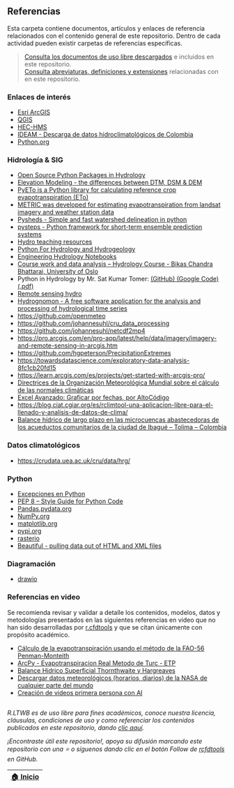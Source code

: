 ## Referencias

Esta carpeta contiene documentos, artículos y enlaces de referencia relacionados con el contenido general de este repositorio. Dentro de cada actividad pueden existir carpetas de referencias específicas.

> [Consulta los documentos de uso libre descargados](.refs) e incluidos en este repositorio.<br>
> [Consulta abreviaturas, definiciones y extensiones](Definitios.md) relacionadas con en este repositorio.


### Enlaces de interés

* [Esri ArcGIS](https://www.arcgis.com/)
* [QGIS](https://qgis.org/)
* [HEC-HMS](https://www.hec.usace.army.mil/software/hec-hms/)
* [IDEAM - Descarga de datos hidroclimatológicos de Colombia](http://dhime.ideam.gov.co/atencionciudadano/)
* [Python.org](https://www.python.org/)


### Hidrología & SIG

* [Open Source Python Packages in Hydrology](https://github.com/raoulcollenteur/Python-Hydrology-Tools)
* [Elevation Modeling - the differences between DTM, DSM & DEM](https://support.plexearth.com/hc/en-us/articles/4642425453201-Elevation-Modeling-the-differences-between-DTM-DSM-DEM#:~:text=The%20main%20difference%20between%20the,features%20on%20the%20earth's%20surface.) 
* [PyETo is a Python library for calculating reference crop evapotranspiration (ETo)](https://github.com/woodcrafty/PyETo)
* [METRIC was developed for estimating evapotranspiration from landsat imagery and weather station data](https://github.com/NASA-DEVELOP/METRIC)
* [Pysheds - Simple and fast watershed delineation in python](https://github.com/mdbartos/pysheds)
* [pysteps - Python framework for short-term ensemble prediction systems](https://github.com/pySTEPS/pysteps)
* [Hydro teaching resources](https://github.com/LaurelOak/hydro-teaching-resources)
* [Python For Hydrology and Hydrogeology](https://github.com/AustralianWaterSchool/PythonForHydrologyAndHydrogeology)
* [Engineering Hydrology Notebooks](https://github.com/dankovacek/Engineering_Hydrology_Notebooks)
* [Course work and data analysis – Hydrology Course - Bikas Chandra Bhattarai, University of Oslo](https://github.com/bikasbhattarai/Course-work-and-data-analysis)
* Python in Hydrology by Mr. Sat Kumar Tomer: [(GitHub) ](https://github.com/livingworld/Python-in-Hydrology)[(Google Code) ](https://code.google.com/archive/p/python-in-hydrology/downloads)[(.pdf)](https://github.com/rcfdtools/R.LTWB/blob/main/.refs/book_0.1.0.pdf)
* [Remote sensing hydro](https://github.com/rg-smith/remote-sensing-hydro)
* [Hydrognomon - A free software application for the analysis and processing of hydrological time series](https://github.com/openmeteo/hydrognomon/releases)
* https://github.com/openmeteo
* https://github.com/johannesuhl/cru_data_processing
* https://github.com/johannesuhl/netcdf2mp4
* https://pro.arcgis.com/en/pro-app/latest/help/data/imagery/imagery-and-remote-sensing-in-arcgis.htm
* https://github.com/hgpeterson/PrecipitationExtremes
* https://towardsdatascience.com/exploratory-data-analysis-8fc1cb20fd15
* https://learn.arcgis.com/es/projects/get-started-with-arcgis-pro/
* [Directrices de la Organización Meteorológica Mundial sobre el cálculo de las normales climáticas](https://library.wmo.int/doc_num.php?explnum_id=4167)
* [Excel Avanzado: Graficar por fechas, por AltoCódigo](https://www.youtube.com/watch?v=dQ19rKbA05o)
* https://blog.ciat.cgiar.org/es/rclimtool-una-aplicacion-libre-para-el-llenado-y-analisis-de-datos-de-clima/
* [Balance hídrico de largo plazo en las microcuencas abastecedoras de los acueductos comunitarios de la ciudad de Ibagué – Tolima – Colombia](https://repository.udistrital.edu.co/bitstream/handle/11349/15456/SanchezDiazJuanDavid2018.pdf?sequence=1&isAllowed=y)


### Datos climatológicos

* https://crudata.uea.ac.uk/cru/data/hrg/


### Python

* [Excepciones en Python](https://docs.python.org/3/library/exceptions.html)
* [PEP 8 – Style Guide for Python Code](https://peps.python.org/pep-0008/#naming-conventions)
* [Pandas.pydata.org](https://pandas.pydata.org/)
* [NumPy.org](https://pandas.pydata.org/)
* [matplotlib.org](https://matplotlib.org/)
* [pypi.org](https://pypi.org/)
* [rasterio](https://pypi.org/project/rasterio/)
* [Beautiful - pulling data out of HTML and XML files](https://www.crummy.com/software/BeautifulSoup/bs4/doc/)
 

### Diagramación

* [drawio](https://app.diagrams.net/)


### Referencias en video

Se recomienda revisar y validar a detalle los contenidos, modelos, datos y metodologías presentados en las siguientes referencias en video que no han sido desarrolladas por [r.cfdtools](https://github.com/rcfdtools) y que se citan únicamente con propósito académico.

* [Cálculo de la evapotranspiración usando el método de la FAO-56 Penman-Monteith](https://www.youtube.com/watch?v=p4AqIbWmI6o)
* [ArcPy - Evapotranspiracion Real Metodo de Turc - ETP](https://www.youtube.com/watch?v=Q5amoxRNZj0)
* [Balance Hidrico Superficial Thornthwaite y Hargreaves](https://www.youtube.com/watch?v=a9DwqZESK68)
* [Descargar datos meteorológicos (horarios, diarios) de la NASA de cualquier parte del mundo](https://youtu.be/aw-jtT9tmpE)
* [Creación de videos primera persona con AI](https://studio.d-id.com/)


##

_R.LTWB es de uso libre para fines académicos, conoce nuestra licencia, cláusulas, condiciones de uso y como referenciar los contenidos publicados en este repositorio, dando [clic aquí](https://github.com/rcfdtools/R.LTWB/wiki/License)._

_¡Encontraste útil este repositorio!, apoya su difusión marcando este repositorio con una ⭐ o síguenos dando clic en el botón Follow de [rcfdtools](https://github.com/rcfdtools) en GitHub._

| [:house: Inicio](Readme.md) |
|--------------------------------|